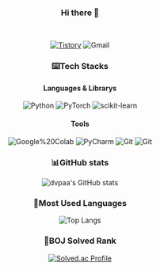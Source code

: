 <div align="center">

### Hi there 👋
</br>

<a href="https://dvpaa.tistory.com/" target="_blank"><img alt="Tistory" src ="https://img.shields.io/badge/Blog-000000.svg?&style=for-the-badge&logo=Tistory&logoColor=white"/></a> <img alt="Gmail" src ="https://img.shields.io/badge/kgo000926@gmail.com-EA4335.svg?&style=for-the-badge&logo=Gmail&logoColor=white"/>

### ⌨️Tech Stacks
#### Languages & Librarys

<img alt="Python" src ="https://img.shields.io/badge/Python-3776AB.svg?&style=for-the-badge&logo=Python&logoColor=white"/> <img alt="PyTorch" src ="https://img.shields.io/badge/PyTorch-EE4C2C.svg?&style=for-the-badge&logo=PyTorch&logoColor=white"/> <img alt="scikit-learn
" src ="https://img.shields.io/badge/Scikit%20learn-F7931E.svg?&style=for-the-badge&logo=scikit-learn&logoColor=white"/>

#### Tools

<img alt="Google%20Colab" src ="https://img.shields.io/badge/Google%20Colab-F9AB00.svg?&style=for-the-badge&logo=Google Colab&logoColor=white"/> <img alt="PyCharm" src ="https://img.shields.io/badge/PyCharm-000000.svg?&style=for-the-badge&logo=PyCharm&logoColor=white"/> <img alt="Git" src ="https://img.shields.io/badge/Git-F05032.svg?&style=for-the-badge&logo=Git&logoColor=white"/> <img alt="Git" src ="https://img.shields.io/badge/GitHub-181717.svg?&style=for-the-badge&logo=GitHub&logoColor=white"/>




### 📊GitHub stats
![dvpaa's GitHub stats](https://github-readme-stats.vercel.app/api?username=dvpaa&theme=nightowl&show_icons=true)

### 📝Most Used Languages
![Top Langs](https://github-readme-stats.vercel.app/api/top-langs/?username=dvpaa&layout=Demo&theme=onedark)


### 🏅BOJ Solved Rank
[![Solved.ac Profile](http://mazassumnida.wtf/api/generate_badge?boj=kgo0926)](https://solved.ac/kgo0926)

</div>

